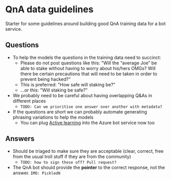 # QnA data guidelines

Starter for some guidelines around building good QnA training data for a bot service.

## Questions

* To help the models the questions in the training data need to succinct:
    * Please do not post questions like this: "Will the “average Joe” be able to stake without having to worry about his/hers OMGs? Will there be certain precautions that will need to be taken in order to prevent being hacked?"
    * This is preferred: "How safe will staking be?"
    * ...or this: "Will staking be safe?"
* We probably need to be careful about having overlapping Q&As in different places
    * `TODO: Can we prioritise one answer over another with metadata?`
* If the questions are short we can probably automate generating phrasing variations to help the models
    * You can plug [Active learning](https://www.qnamaker.ai/old/Documentation/ActiveLearning) into the Azure bot service now too

## Answers

* Should be triaged to make sure they are acceptable (clear, correct, free from the usual troll stuff if they are from the community)
    * `TODO: how to sign these off? Pull request?`
* The QnA bot should provide the **pointer** to the correct response, not the answer. `IMO: PickledN`
